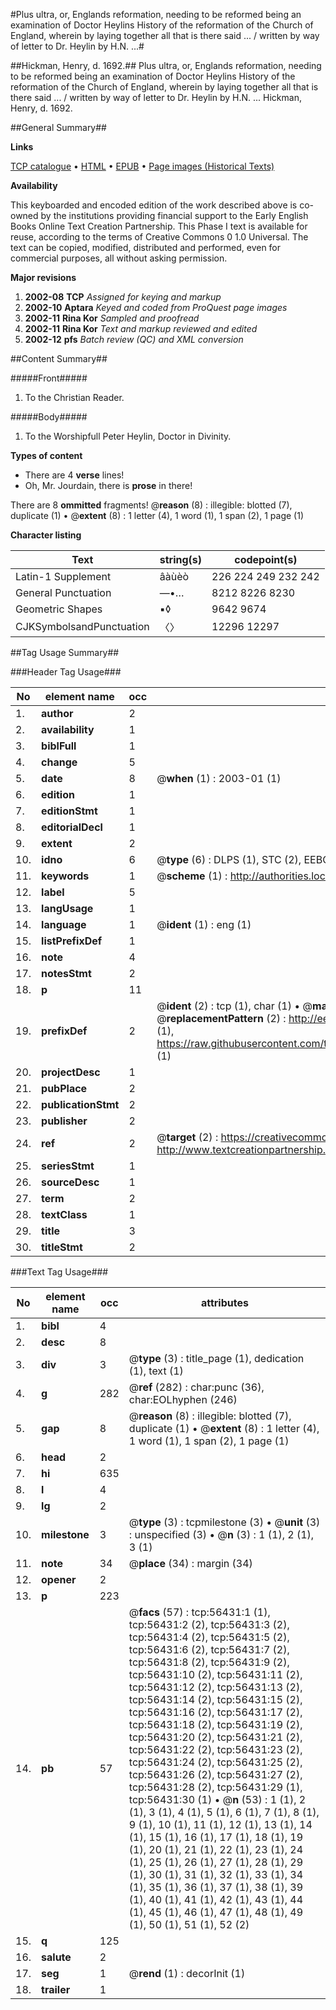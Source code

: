 #Plus ultra, or, Englands reformation, needing to be reformed being an examination of Doctor Heylins History of the reformation of the Church of England, wherein by laying together all that is there said ... / written by way of letter to Dr. Heylin by H.N. ...#

##Hickman, Henry, d. 1692.##
Plus ultra, or, Englands reformation, needing to be reformed being an examination of Doctor Heylins History of the reformation of the Church of England, wherein by laying together all that is there said ... / written by way of letter to Dr. Heylin by H.N. ...
Hickman, Henry, d. 1692.

##General Summary##

**Links**

[TCP catalogue](http://www.ota.ox.ac.uk/tcp/)  • 
[HTML](http://tei.it.ox.ac.uk/tcp/Texts-HTML/free/A43/A43718.html)  • 
[EPUB](http://tei.it.ox.ac.uk/tcp/Texts-EPUB/free/A43/A43718.epub) • 
[Page images (Historical Texts)](https://data.historicaltexts.jisc.ac.uk/view?pubId=eebo-12222053e&pageId=eebo-12222053e-56431-1)

**Availability**

This keyboarded and encoded edition of the
	       work described above is co-owned by the institutions
	       providing financial support to the Early English Books
	       Online Text Creation Partnership. This Phase I text is
	       available for reuse, according to the terms of Creative
	       Commons 0 1.0 Universal. The text can be copied,
	       modified, distributed and performed, even for
	       commercial purposes, all without asking permission.

**Major revisions**

1. __2002-08__ __TCP__ *Assigned for keying and markup*
1. __2002-10__ __Aptara__ *Keyed and coded from ProQuest page images*
1. __2002-11__ __Rina Kor__ *Sampled and proofread*
1. __2002-11__ __Rina Kor__ *Text and markup reviewed and edited*
1. __2002-12__ __pfs__ *Batch review (QC) and XML conversion*

##Content Summary##

#####Front#####

1. To the Christian Reader.

#####Body#####

1. To the Worshipfull Peter Heylin,
Doctor in Divinity.

**Types of content**

  * There are 4 **verse** lines!
  * Oh, Mr. Jourdain, there is **prose** in there!

There are 8 **ommitted** fragments! 
 @__reason__ (8) : illegible: blotted (7), duplicate (1)  •  @__extent__ (8) : 1 letter (4), 1 word (1), 1 span (2), 1 page (1)

**Character listing**


|Text|string(s)|codepoint(s)|
|---|---|---|
|Latin-1 Supplement|âàùèò|226 224 249 232 242|
|General Punctuation|—•…|8212 8226 8230|
|Geometric Shapes|▪◊|9642 9674|
|CJKSymbolsandPunctuation|〈〉|12296 12297|

##Tag Usage Summary##

###Header Tag Usage###

|No|element name|occ|attributes|
|---|---|---|---|
|1.|__author__|2||
|2.|__availability__|1||
|3.|__biblFull__|1||
|4.|__change__|5||
|5.|__date__|8| @__when__ (1) : 2003-01 (1)|
|6.|__edition__|1||
|7.|__editionStmt__|1||
|8.|__editorialDecl__|1||
|9.|__extent__|2||
|10.|__idno__|6| @__type__ (6) : DLPS (1), STC (2), EEBO-CITATION (1), OCLC (1), VID (1)|
|11.|__keywords__|1| @__scheme__ (1) : http://authorities.loc.gov/ (1)|
|12.|__label__|5||
|13.|__langUsage__|1||
|14.|__language__|1| @__ident__ (1) : eng (1)|
|15.|__listPrefixDef__|1||
|16.|__note__|4||
|17.|__notesStmt__|2||
|18.|__p__|11||
|19.|__prefixDef__|2| @__ident__ (2) : tcp (1), char (1)  •  @__matchPattern__ (2) : ([0-9\-]+):([0-9IVX]+) (1), (.+) (1)  •  @__replacementPattern__ (2) : http://eebo.chadwyck.com/downloadtiff?vid=$1&page=$2 (1), https://raw.githubusercontent.com/textcreationpartnership/Texts/master/tcpchars.xml#$1 (1)|
|20.|__projectDesc__|1||
|21.|__pubPlace__|2||
|22.|__publicationStmt__|2||
|23.|__publisher__|2||
|24.|__ref__|2| @__target__ (2) : https://creativecommons.org/publicdomain/zero/1.0/ (1), http://www.textcreationpartnership.org/docs/. (1)|
|25.|__seriesStmt__|1||
|26.|__sourceDesc__|1||
|27.|__term__|2||
|28.|__textClass__|1||
|29.|__title__|3||
|30.|__titleStmt__|2||


###Text Tag Usage###

|No|element name|occ|attributes|
|---|---|---|---|
|1.|__bibl__|4||
|2.|__desc__|8||
|3.|__div__|3| @__type__ (3) : title_page (1), dedication (1), text (1)|
|4.|__g__|282| @__ref__ (282) : char:punc (36), char:EOLhyphen (246)|
|5.|__gap__|8| @__reason__ (8) : illegible: blotted (7), duplicate (1)  •  @__extent__ (8) : 1 letter (4), 1 word (1), 1 span (2), 1 page (1)|
|6.|__head__|2||
|7.|__hi__|635||
|8.|__l__|4||
|9.|__lg__|2||
|10.|__milestone__|3| @__type__ (3) : tcpmilestone (3)  •  @__unit__ (3) : unspecified (3)  •  @__n__ (3) : 1 (1), 2 (1), 3 (1)|
|11.|__note__|34| @__place__ (34) : margin (34)|
|12.|__opener__|2||
|13.|__p__|223||
|14.|__pb__|57| @__facs__ (57) : tcp:56431:1 (1), tcp:56431:2 (2), tcp:56431:3 (2), tcp:56431:4 (2), tcp:56431:5 (2), tcp:56431:6 (2), tcp:56431:7 (2), tcp:56431:8 (2), tcp:56431:9 (2), tcp:56431:10 (2), tcp:56431:11 (2), tcp:56431:12 (2), tcp:56431:13 (2), tcp:56431:14 (2), tcp:56431:15 (2), tcp:56431:16 (2), tcp:56431:17 (2), tcp:56431:18 (2), tcp:56431:19 (2), tcp:56431:20 (2), tcp:56431:21 (2), tcp:56431:22 (2), tcp:56431:23 (2), tcp:56431:24 (2), tcp:56431:25 (2), tcp:56431:26 (2), tcp:56431:27 (2), tcp:56431:28 (2), tcp:56431:29 (1), tcp:56431:30 (1)  •  @__n__ (53) : 1 (1), 2 (1), 3 (1), 4 (1), 5 (1), 6 (1), 7 (1), 8 (1), 9 (1), 10 (1), 11 (1), 12 (1), 13 (1), 14 (1), 15 (1), 16 (1), 17 (1), 18 (1), 19 (1), 20 (1), 21 (1), 22 (1), 23 (1), 24 (1), 25 (1), 26 (1), 27 (1), 28 (1), 29 (1), 30 (1), 31 (1), 32 (1), 33 (1), 34 (1), 35 (1), 36 (1), 37 (1), 38 (1), 39 (1), 40 (1), 41 (1), 42 (1), 43 (1), 44 (1), 45 (1), 46 (1), 47 (1), 48 (1), 49 (1), 50 (1), 51 (1), 52 (2)|
|15.|__q__|125||
|16.|__salute__|2||
|17.|__seg__|1| @__rend__ (1) : decorInit (1)|
|18.|__trailer__|1||
